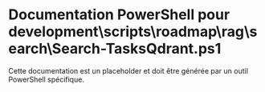 # Documentation PowerShell pour development\scripts\roadmap\rag\search\Search-TasksQdrant.ps1

Cette documentation est un placeholder et doit être générée par un outil PowerShell spécifique.
